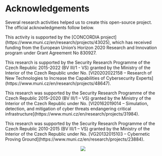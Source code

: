 # Acknowledgements
Several research activities helped us to create this open-source project. The official acknowledgments follow below.

<p>
This activity is supported by the [CONCORDIA project](https://www.muni.cz/en/research/projects/43025), which has received funding from the European Union’s Horizon 2020 Research and Innovation program under Grant Agreement No 830927. 
</p>

<p>
This research is supported by the Security Research Programme of the Czech Republic 2015-2022 (BV III/1 - VS) granted by the Ministry of the Interior of the Czech Republic under No. [VI20202022158 – Research of New Technologies to Increase the Capabilities of Cybersecurity Experts](https://www.muni.cz/en/research/projects/48647).
</p>

<p>
This research was supported by the Security Research Programme of the Czech Republic 2015–2020 (BV III/1 – VS) granted by the Ministry of the Interior of the Czech Republic under No. [VI20162019014 – Simulation, detection, and mitigation of cyber threats endangering critical infrastructure](https://www.muni.cz/en/research/projects/31984).
</p>

<p>
This research was supported by the Security Research Programme of the Czech Republic 2010-2015 (BV III/1 – VS) granted by the Ministry of the Interior of the Czech Republic under No. [VG20132015103 – Cybernetic Proving Ground](https://www.muni.cz/en/research/projects/23884).
</p>

<p align="center">
 <img src="./img/buttons/kypo_crp_open_source.png">
</p>
